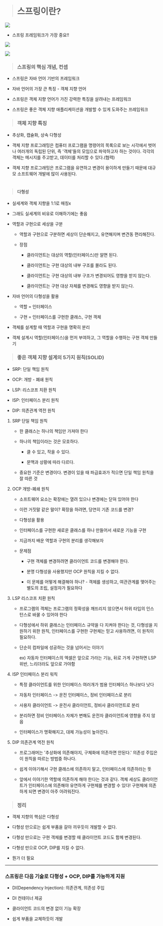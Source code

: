 > # 스프링이란?

![](spring1_assets/2023-06-11-14-18-41-image.png)

- 스프링 프레임워크가 가장 중요!!

![](spring1_assets/2023-06-11-14-19-39-image.png)

![](spring1_assets/2023-06-11-14-20-17-image.png)



> ### 스프링의 핵심 개념, 컨셉

- 스프링은 자바 언어 기반의 프레임워크

- 자바 언어의 가장 큰 특징 - 객체 지향 언어

- 스프링은 객체 지향 언어가 가진 강력한 특징을 살려내는 프레임워크

- 스프링은 좋은 객체 지향 애플리케이션을 개발할 수 있게 도와주는 프레임워크



> ### 객체 지향 특징

- 추상화, 캡슐화, 상속 다형성

- 객체 지향 프로그래밍은 컴퓨터 프로그램을 명령어의 목록으로 보는 시각에서 벗어나 여러개의 독립된 단위, 즉 '객체'들의 모임으로 파악하고자 하는 것이다. 각각의 객체는 메시지를 주고받고, 데이터를 처리할 수 있다.(협력)

- 객체 지향 프로그래밍은 프로그램을 유연하고 변경이 용이하게 만들기 때문에 대규모 소프트웨어 개발에 많이 사용된다.

#

> #### 다형성

- 실세계와 객체 지향을 1:1로 매칭x

- 그래도 실세계의 비유로 이해하기에는 좋음

- 역할과 구현으로 세상을 구분
  
  - 역할과 구현으로 구분하면 세상이 단순해지고, 유연해지며 변견동 편리해진다.
  
  - 장점
    
    - 클라이언트는 대상의 역할(인터페이스)만 알면 된다.
    
    - 클라이언트는 구현 대상의 내부 구조를 몰라도 된다.
    
    - 클라이언트는 구현 대상의 내부 구조가 변경되어도 영향을 받지 않는다.
    
    - 클라이언트는 구현 대상 자체를 변경해도 영향을 받지 않는다.



- 자바 언어의 다형성을 활용
  
  - 역할 = 인터페이스
  
  - 구현 = 인터페이스를 구현한 클래스, 구현 객체

- 객체를 설계할 때 역할과 구현을 명확히 분리

- 객체 설계시 역할(인터페이스)을 먼저 부여하고, 그 역할을 수행하는 구현 객체 만들기



> ### 좋은 객체 지향 설계의 5가지 원칙(SOLID)

- SRP: 단일 책임 원칙

- OCP: 개방 - 폐쇄 원칙

- LSP: 리스코프 치환 원칙

- ISP: 인터페이스 분리 원칙

- DIP: 의존관계 역전 원칙
1. SRP 단일 책임 원칙
   
   - 한 클래스는 하나의 책임만 가져야 한다
   
   - 하나의 책임이라는 것은 모호하다.
     
     - 클 수 있고, 작을 수 있다.
     
     - 문맥과 상황에 따라 다르다.
   
   - 중요한 기준은 변경이다. 변경이 있을 때 파급효과가 적으면 단일 책임 원칙을 잘 따른 것

2. OCP 개방-폐쇄 원칙
   
   - 소프트웨어 요소는 확장에는 열려 있으나 변경에는 닫혀 있어야 한다
   
   - 이런 거짓말 같은 말이? 확장을 하려면, 당연히 기존 코드를 변경?
   
   - 다형성을 활용
   
   - 인터페이스를 구현한 새로운 클래스를 하나 만들어서 새로운 기능을 구현
   
   - 지금까지 배운 역할과 구현의 분리를 생각해보자
   
   - 문제점
     
     - 구현 객체를 변경하려면 클라이언트 코드를 변경해야 한다.
     
     - 분명 다형성을 사용했지만 OCP 원칙을 지킬 수 없다.
     
     - 이 문제를 어떻게 해결해야 하나? - 객체를 생성하고, 여관관계를 맺어주는 별도의 조립, 설정자가 필요하다

3. LSP 리스코프 치환 원칙
   
   - 프로그램의 객체는 프로그램의 정확성을 깨뜨리지 않으면서 하위 타입의 인스턴스로 바꿀 수 있어야 한다
   
   - 다형성에서 하위 클래스는 인터페이스 규약을 다 지켜야 한다는 것, 다형성을 지원하기 위한 원칙, 인터페이스를 구현한 구현체는 믿고 사용하려면, 이 원칙이 필요하다.
   
   - 단순히 컴파일에 성공하는 것을 넘어서는 이야기
     
     ex) 자동차 인터페이스의 엑셀은 앞으로 가라는 기능, 뒤로 가게 구현하면 LSP위반, 느리더라도 앞으로 가야함

4. ISP 인터페이스 분리 워칙
   
   - 특정 클라이언트를 위한 인터페이스 여러개가 범용 인터페이스 하나보다 낫다
   
   - 자동차 인터페이스 -> 운전 인터페이스, 정비 인터페이스로 분리
   
   - 사용자 클라이언트 -> 운전사 클라이언트, 정비사 클라이언트로 분리
   
   - 분리하면 정비 인터페이스 자체가 변해도 운전자 클라이언트에 영향을 주지 않음
   
   - 인터페이스가 명확해지고, 대체 가능성이 높아진다.

5. DIP 의존관계 역전 원칙
   
   - 프로그래머는 '추상화에 의존해야지, 구체화에 의존하면 안된다.' 의존성 주입은 이 원칙을 따르는 방법중 하나다.
   
   - 쉽게 이야기해서 구현 클래스에 의존하지 말고, 인터페이스에 의존하라는 뜻
   
   - 앞에서 이야기한 역할에 의존하게 해야 한다는 것과 같다. 객체 세상도 클라이언트가 인터페이스에 의존해야 유연하게 구현체를 변경할 수 있다! 구현체에 의존하게 되면 변경이 아주 어려워진다.



> ### 정리

- 객체 지향의 핵심은 다형성

- 다형성 만으로는 쉽게 부품을 갈아 끼우듯이 개발할 수 없다.

- 다형성 만으로는 구현 객체를 변경할 때 클라이언트 코드도 함께 변경된다.

- 다형성 만으로 OCP, DIP를 지킬 수 없다.

- 뭔가 더 필요



---

### 스프링은 다음 기술로 다형성 + OCP, DIP를 가능하게 지원

- DI(Dependency Injection): 의존관계, 의존성 주입

- DI 컨테이너 제공

- 클라이언트 코드의 변경 없이 기능 확장

- 쉽게 부품을 교체하듯이 개발

